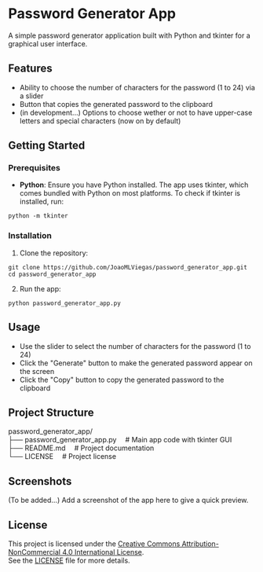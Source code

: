 # **Password Generator App**

A simple password generator application built with Python and tkinter for a graphical user interface.

## **Features**
- Ability to choose the number of characters for the password (1 to 24) via a slider
- Button that copies the generated password to the clipboard
- (in development...) Options to choose wether or not to have upper-case letters and special characters (now on by default)

## **Getting Started**
### Prerequisites
- **Python**: Ensure you have Python installed. The app uses tkinter, which comes bundled with Python on most platforms. To check if tkinter is installed, run: 
``` 
python -m tkinter
```

### Installation
1. Clone the repository:  
```
git clone https://github.com/JoaoMLViegas/password_generator_app.git  
cd password_generator_app
```
2. Run the app:  
```
python password_generator_app.py
```

## **Usage**
- Use the slider to select the number of characters for the password (1 to 24)
- Click the "Generate" button to make the generated password appear on the screen
- Click the "Copy" button to copy the generated password to the clipboard

## **Project Structure**
password_generator_app/  
├── password_generator_app.py &emsp;# Main app code with tkinter GUI  
├── README.md &emsp;# Project documentation  
└── LICENSE &emsp;# Project license  

## **Screenshots**
(To be added...) Add a screenshot of the app here to give a quick preview.

## **License**
This project is licensed under the [Creative Commons Attribution-NonCommercial 4.0 International License](https://creativecommons.org/licenses/by-nc/4.0/).  
See the [LICENSE](LICENSE) file for more details.